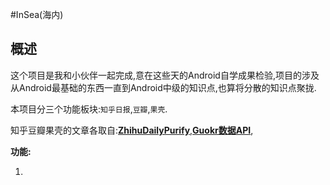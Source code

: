 

#InSea(海内)

## 概述

这个项目是我和小伙伴一起完成,意在这些天的Android自学成果检验,项目的涉及从Android最基础的东西一直到Android中级的知识点,也算将分散的知识点聚拢.

本项目分三个功能板块:`知乎日报`,`豆瓣`,`果壳`.

知乎豆瓣果壳的文章各取自:[**ZhihuDailyPurify**](https://github.com/izzyleung/ZhihuDailyPurify/wiki/知乎日报-API-分析),[**Guokr数据API**](http://www.guokr.com/blog/482101/),

**功能:**

1. ​